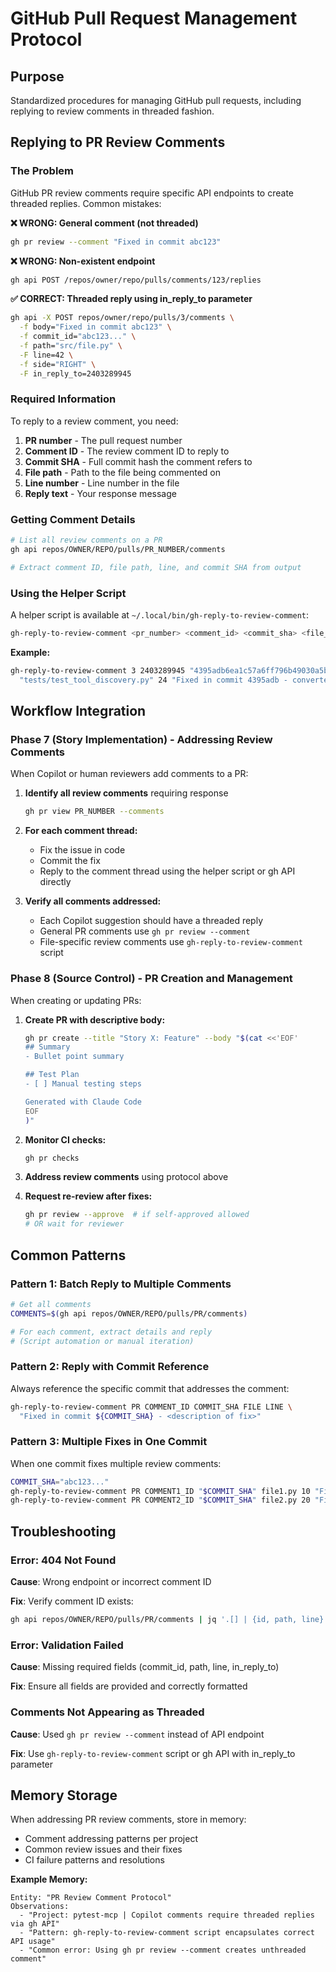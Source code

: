 # GitHub Pull Request Management Protocol

## Purpose

Standardized procedures for managing GitHub pull requests, including replying to review comments in threaded fashion.

## Replying to PR Review Comments

### The Problem

GitHub PR review comments require specific API endpoints to create threaded replies. Common mistakes:

**❌ WRONG: General comment (not threaded)**
```bash
gh pr review --comment "Fixed in commit abc123"
```

**❌ WRONG: Non-existent endpoint**
```bash
gh api POST /repos/owner/repo/pulls/comments/123/replies
```

**✅ CORRECT: Threaded reply using in_reply_to parameter**
```bash
gh api -X POST repos/owner/repo/pulls/3/comments \
  -f body="Fixed in commit abc123" \
  -f commit_id="abc123..." \
  -f path="src/file.py" \
  -F line=42 \
  -f side="RIGHT" \
  -F in_reply_to=2403289945
```

### Required Information

To reply to a review comment, you need:

1. **PR number** - The pull request number
2. **Comment ID** - The review comment ID to reply to
3. **Commit SHA** - Full commit hash the comment refers to
4. **File path** - Path to the file being commented on
5. **Line number** - Line number in the file
6. **Reply text** - Your response message

### Getting Comment Details

```bash
# List all review comments on a PR
gh api repos/OWNER/REPO/pulls/PR_NUMBER/comments

# Extract comment ID, file path, line, and commit SHA from output
```

### Using the Helper Script

A helper script is available at `~/.local/bin/gh-reply-to-review-comment`:

```bash
gh-reply-to-review-comment <pr_number> <comment_id> <commit_sha> <file_path> <line_number> <reply_text>
```

**Example:**
```bash
gh-reply-to-review-comment 3 2403289945 "4395adb6ea1c57a6ff796b49030a5b1fa3775597" \
  "tests/test_tool_discovery.py" 24 "Fixed in commit 4395adb - converted to union syntax"
```

## Workflow Integration

### Phase 7 (Story Implementation) - Addressing Review Comments

When Copilot or human reviewers add comments to a PR:

1. **Identify all review comments** requiring response
   ```bash
   gh pr view PR_NUMBER --comments
   ```

2. **For each comment thread:**
   - Fix the issue in code
   - Commit the fix
   - Reply to the comment thread using the helper script or gh API directly

3. **Verify all comments addressed:**
   - Each Copilot suggestion should have a threaded reply
   - General PR comments use `gh pr review --comment`
   - File-specific review comments use `gh-reply-to-review-comment` script

### Phase 8 (Source Control) - PR Creation and Management

When creating or updating PRs:

1. **Create PR with descriptive body:**
   ```bash
   gh pr create --title "Story X: Feature" --body "$(cat <<'EOF'
   ## Summary
   - Bullet point summary

   ## Test Plan
   - [ ] Manual testing steps

   Generated with Claude Code
   EOF
   )"
   ```

2. **Monitor CI checks:**
   ```bash
   gh pr checks
   ```

3. **Address review comments** using protocol above

4. **Request re-review after fixes:**
   ```bash
   gh pr review --approve  # if self-approved allowed
   # OR wait for reviewer
   ```

## Common Patterns

### Pattern 1: Batch Reply to Multiple Comments

```bash
# Get all comments
COMMENTS=$(gh api repos/OWNER/REPO/pulls/PR/comments)

# For each comment, extract details and reply
# (Script automation or manual iteration)
```

### Pattern 2: Reply with Commit Reference

Always reference the specific commit that addresses the comment:

```bash
gh-reply-to-review-comment PR COMMENT_ID COMMIT_SHA FILE LINE \
  "Fixed in commit ${COMMIT_SHA} - <description of fix>"
```

### Pattern 3: Multiple Fixes in One Commit

When one commit fixes multiple review comments:

```bash
COMMIT_SHA="abc123..."
gh-reply-to-review-comment PR COMMENT1_ID "$COMMIT_SHA" file1.py 10 "Fixed in $COMMIT_SHA"
gh-reply-to-review-comment PR COMMENT2_ID "$COMMIT_SHA" file2.py 20 "Fixed in $COMMIT_SHA"
```

## Troubleshooting

### Error: 404 Not Found

**Cause**: Wrong endpoint or incorrect comment ID

**Fix**: Verify comment ID exists:
```bash
gh api repos/OWNER/REPO/pulls/PR/comments | jq '.[] | {id, path, line}'
```

### Error: Validation Failed

**Cause**: Missing required fields (commit_id, path, line, in_reply_to)

**Fix**: Ensure all fields are provided and correctly formatted

### Comments Not Appearing as Threaded

**Cause**: Used `gh pr review --comment` instead of API endpoint

**Fix**: Use `gh-reply-to-review-comment` script or gh API with in_reply_to parameter

## Memory Storage

When addressing PR review comments, store in memory:

- Comment addressing patterns per project
- Common review issues and their fixes
- CI failure patterns and resolutions

**Example Memory:**
```
Entity: "PR Review Comment Protocol"
Observations:
  - "Project: pytest-mcp | Copilot comments require threaded replies via gh API"
  - "Pattern: gh-reply-to-review-comment script encapsulates correct API usage"
  - "Common error: Using gh pr review --comment creates unthreaded comment"
```
